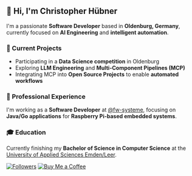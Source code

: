 ## 👋 Hi, I'm Christopher Hübner

I'm a passionate **Software Developer** based in **Oldenburg, Germany**, currently focused on **AI Engineering** and **intelligent automation**.

### 🚀 Current Projects
- Participating in a **Data Science competition** in Oldenburg  
- Exploring **LLM Engineering** and **Multi-Component Pipelines (MCP)**  
- Integrating MCP into **Open Source Projects** to enable **automated workflows**

### 💼 Professional Experience
I'm working as a **Software Developer** at [@fw-systeme](https://github.com/fw-systeme), focusing on **Java/Go applications** for **Raspberry Pi-based embedded systems**.

### 🎓 Education
Currently finishing my **Bachelor of Science in Computer Science** at the [University of Applied Sciences Emden/Leer](https://www.linkedin.com/school/hochschule-emden-leer).

[![Followers](https://img.shields.io/github/followers/chris576?label=Follow&style=social)](https://github.com/deinBenutzername?tab=followers)
[![Buy Me a Coffee](https://img.shields.io/badge/-Buy%20Me%20a%20Coffee-yellow?style=flat-square&logo=buymeacoffee&logoColor=white)](https://www.buymeacoffee.com/chris576)

<!--
**chris576/chris576** is a ✨ _special_ ✨ repository because its `README.md` (this file) appears on your GitHub profile.

Here are some ideas to get you started:

- 🔭 I’m currently working on ...
- 🌱 I’m currently learning ...
- 👯 I’m looking to collaborate on ...
- 🤔 I’m looking for help with ...
- 💬 Ask me about ...
- 📫 How to reach me: ...
- 😄 Pronouns: ...
- ⚡ Fun fact: ...
-->
